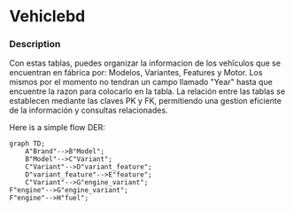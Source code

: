 <h1>Vehiclebd</h1>

<h3>Description</h1>

<p>Con estas tablas, puedes organizar la informacion de los vehîculos que se encuentran en fábrica por: Modelos, Variantes, Features y Motor. Los mismos por el momento no tendran un campo llamado "Year" hasta que encuentre la razon para colocarlo en la tabla. 
La relación entre las tablas se establecen mediante las claves PK y FK, permitiendo una gestion eficiente de la información y consultas relacionades.</p>

Here is a simple flow DER:

```mermaid
graph TD;
    A"Brand"-->B"Model";
    B"Model"-->C"Variant";
    C"Variant"-->D"variant_feature";
    D"variant_feature"-->E"feature";
    C"Variant"-->G"engine_variant";
F"engine"-->G"engine_variant";
F"engine"-->H"fuel";
```

